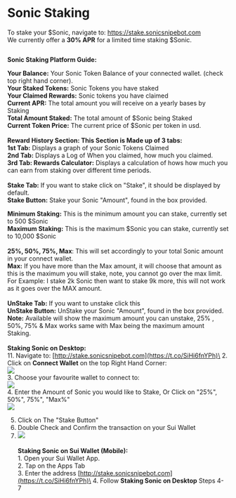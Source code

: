 # Sonic Staking

To stake your $Sonic, navigate to: [https://stake.sonicsnipebot.com ](https://stake.sonicsnipebot.com)\
We currently offer a **30% APR** for a limited time staking $Sonic.&#x20;

<figure><img src="../.gitbook/assets/Screenshot 2025-02-10 at 11.23.52 am.png" alt=""><figcaption></figcaption></figure>

**Sonic Staking Platform Guide:**

**Your Balance:** Your Sonic Token Balance of your connected wallet. (check top right hand corner).\
**Your Staked Tokens:** Sonic Tokens you have staked\
**Your Claimed Rewards:** Sonic tokens you have claimed \
**Current APR:** The total amount you will receive on a yearly bases by Staking\
**Total Amount Staked:** The total amount of $Sonic being Staked\
**Current Token Price:** The current price of $Sonic per token in usd.\
\
**Reward History Section: This Section is Made up of 3 tabs:** \
**1st Tab:** Displays a graph of your Sonic Tokens Claimed\
**2nd Tab:** Displays a Log of When you claimed, how much you claimed.\
**3rd Tab: Rewards Calculator:** Displays a calculation of hows how much you can earn from staking over different time periods.\
\
**Stake Tab:** If you want to stake click on "Stake", it should be displayed by default.\
**Stake Button:**  Stake your Sonic "Amount", found in the box provided.

**Minimum Staking:** This is the minimum amount you can stake, currently set to 500 $Sonic\
**Maximum Staking:** This is the maximum $Sonic you can stake, currently set to 10,000 $Sonic\
\
**25%, 50%, 75%, Max**: This will set accordingly to your total Sonic amount in your connect wallet. \
**Max:** If you have more than the Max amount, it will choose that amount as this is the maximum you will stake, note, you cannot go over the max limit.\
For Example: I stake 2k Sonic then want to stake 9k more, this will not work as it goes over the MAX amount.\
\
**UnStake Tab:** If you want to unstake click this\
**UnStake Button:**  UnStake your Sonic "Amount", found in the box provided. \
**Note:** Available will show the maximum amount you can unstake, 25% , 50%, 75% & Max works same with Max being the maximum amount Staking.\
\
**Staking Sonic on Desktop:**\
11\. Navigate to: [http://stake.sonicsnipebot.com](https://t.co/SiHi6fnYPh)\
2\. Click on **Connect Wallet** on the top Right Hand Corner:\
![](<../.gitbook/assets/Screenshot 2025-02-10 at 11.30.01 am.png>)\
3\. Choose your favourite wallet to connect to:\
![](<../.gitbook/assets/Screenshot 2025-02-10 at 11.28.52 am.png>)\
4\. Enter the Amount of Sonic you would like to Stake, Or Click on "25%", 50%", 75%", "Max%"\
![](<../.gitbook/assets/Screenshot 2025-02-10 at 11.35.19 am.png>)

5. Click on The "Stake Button"
6. Double Check and Confirm the transaction on your Sui Wallet
7. ![](<../.gitbook/assets/Screenshot 2025-02-10 at 11.36.05 am.png>)\
   \
   **Staking Sonic on Sui Wallet (Mobile):**\
   1\. Open your Sui Wallet App.\
   2\. Tap on the Apps Tab\
   3\. Enter the address [http://stake.sonicsnipebot.com](https://t.co/SiHi6fnYPh)\
   4\. Follow **Staking Sonic on Desktop** Steps 4- 7
